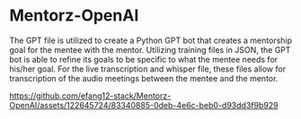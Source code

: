 # Mentorz-OpenAI

The GPT file is utilized to create a Python GPT bot that creates a mentorship goal for the mentee with the mentor. Utilizing training files in JSON, the GPT 
bot is able to refine its goals to be specific to what the mentee needs for his/her goal. For the live transcription and whisper file, these files allow for transcription 
of the audio meetings between the mentee and the mentor.

https://github.com/efang12-stack/Mentorz-OpenAI/assets/122645724/83340885-0deb-4e6c-beb0-d93dd3f9b929
